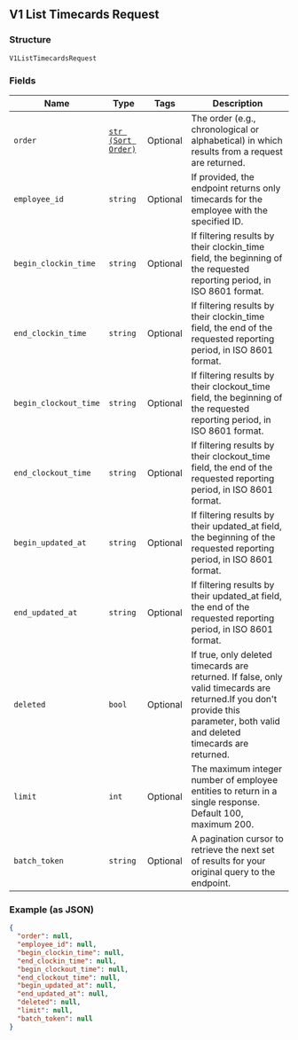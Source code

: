 ## V1 List Timecards Request

### Structure

`V1ListTimecardsRequest`

### Fields

| Name | Type | Tags | Description |
|  --- | --- | --- | --- |
| `order` | [`str (Sort Order)`](/doc/models/sort-order.md) | Optional | The order (e.g., chronological or alphabetical) in which results from a request are returned. |
| `employee_id` | `string` | Optional | If provided, the endpoint returns only timecards for the employee with the specified ID. |
| `begin_clockin_time` | `string` | Optional | If filtering results by their clockin_time field, the beginning of the requested reporting period, in ISO 8601 format. |
| `end_clockin_time` | `string` | Optional | If filtering results by their clockin_time field, the end of the requested reporting period, in ISO 8601 format. |
| `begin_clockout_time` | `string` | Optional | If filtering results by their clockout_time field, the beginning of the requested reporting period, in ISO 8601 format. |
| `end_clockout_time` | `string` | Optional | If filtering results by their clockout_time field, the end of the requested reporting period, in ISO 8601 format. |
| `begin_updated_at` | `string` | Optional | If filtering results by their updated_at field, the beginning of the requested reporting period, in ISO 8601 format. |
| `end_updated_at` | `string` | Optional | If filtering results by their updated_at field, the end of the requested reporting period, in ISO 8601 format. |
| `deleted` | `bool` | Optional | If true, only deleted timecards are returned. If false, only valid timecards are returned.If you don't provide this parameter, both valid and deleted timecards are returned. |
| `limit` | `int` | Optional | The maximum integer number of employee entities to return in a single response. Default 100, maximum 200. |
| `batch_token` | `string` | Optional | A pagination cursor to retrieve the next set of results for your<br>original query to the endpoint. |

### Example (as JSON)

```json
{
  "order": null,
  "employee_id": null,
  "begin_clockin_time": null,
  "end_clockin_time": null,
  "begin_clockout_time": null,
  "end_clockout_time": null,
  "begin_updated_at": null,
  "end_updated_at": null,
  "deleted": null,
  "limit": null,
  "batch_token": null
}
```

